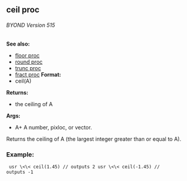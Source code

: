 ## ceil proc 
###### BYOND Version 515
**See also:**
+   [floor proc](/ref/proc/floor.md) 
+   [round proc](/ref/proc/round.md) 
+   [trunc proc](/ref/proc/trunc.md) 
+   [fract proc](/ref/proc/fract.md) <!-- -->
**Format:**
+   ceil(A)
<!-- -->
**Returns:**
+   the ceiling of A
<!-- -->
**Args:**
+   A+ A number, pixloc, or vector.


Returns the ceiling of A (the largest integer greater than or
equal to A).
### Example:

```
 usr \<\< ceil(1.45) // outputs 2 usr \<\< ceil(-1.45) //
outputs -1 
```
